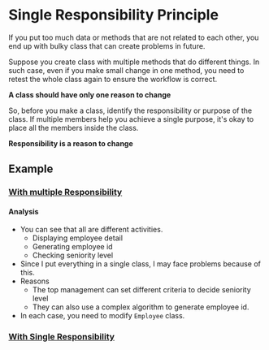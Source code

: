 # Single Responsibility Principle

If you put too much data or methods that are not related to each other, you end up with bulky class that can create problems in future. 

Suppose you create class with multiple methods that do different things. In such case, even if you make small change in one method, you need to retest the whole class again to ensure the workflow is correct. 

**A class should have only one reason to change**

So, before you make a class, identify the responsibility or purpose of the class. If multiple members help you achieve a single purpose, it's okay to place all the members inside the class. 

**Responsibility is a reason to change**

## Example
 
### [With multiple Responsibility](Multiple/Client.java)

#### Analysis

- You can see that all are different activities.
    - Displaying employee detail
    - Generating employee id
    - Checking seniority level 
- Since I put everything in a single class, I may face problems because of this. 
- Reasons
    - The top management can set different criteria to decide seniority level
    - They can also use a complex algorithm to generate employee id.
- In each case, you need to modify `Employee` class. 

### [With Single Responsibility](Single/Client.java)


